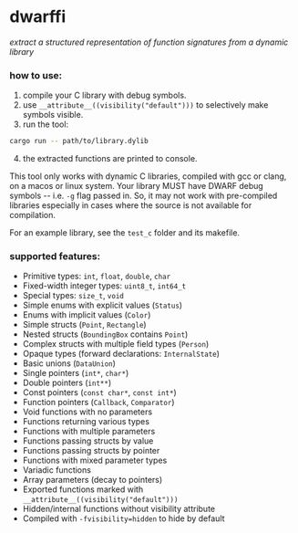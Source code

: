 # dwarffi

*extract a structured representation of function signatures from a dynamic library*

### how to use:

1. compile your C library with debug symbols.
2. use `__attribute__((visibility("default")))` to selectively make symbols visible.
3. run the tool:
```bash
cargo run -- path/to/library.dylib
```
4. the extracted functions are printed to console.

This tool only works with dynamic C libraries, compiled with gcc or clang, on a macos or linux system. Your library MUST have DWARF debug symbols -- i.e. `-g` flag passed in. So, it may not work with pre-compiled libraries especially in cases where the source is not available for compilation.

For an example library, see the `test_c` folder and its makefile.

### supported features:

+ Primitive types: `int`, `float`, `double`, `char`
+ Fixed-width integer types: `uint8_t`, `int64_t`
+ Special types: `size_t`, `void`
+ Simple enums with explicit values (`Status`)
+ Enums with implicit values (`Color`)
+ Simple structs (`Point`, `Rectangle`)
+ Nested structs (`BoundingBox` contains `Point`)
+ Complex structs with multiple field types (`Person`)
+ Opaque types (forward declarations: `InternalState`)
+ Basic unions (`DataUnion`)
+ Single pointers (`int*`, `char*`)
+ Double pointers (`int**`)
+ Const pointers (`const char*`, `const int*`)
+ Function pointers (`Callback`, `Comparator`)
+ Void functions with no parameters
+ Functions returning various types
+ Functions with multiple parameters
+ Functions passing structs by value
+ Functions passing structs by pointer
+ Functions with mixed parameter types
+ Variadic functions
+ Array parameters (decay to pointers)
+ Exported functions marked with `__attribute__((visibility("default")))`
+ Hidden/internal functions without visibility attribute
+ Compiled with `-fvisibility=hidden` to hide by default